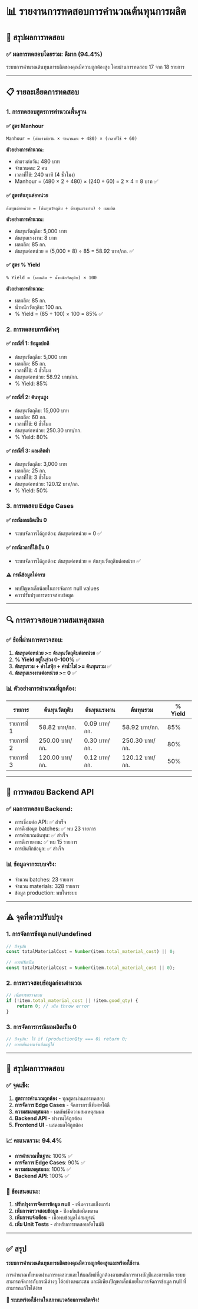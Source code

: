 # 📊 รายงานการทดสอบการคำนวณต้นทุนการผลิต

## 🎯 สรุปผลการทดสอบ

### ✅ **ผลการทดสอบโดยรวม: ดีมาก (94.4%)**

ระบบการคำนวณต้นทุนการผลิตของคุณมีความถูกต้องสูง โดยผ่านการทดสอบ 17 จาก 18 รายการ

---

## 📋 รายละเอียดการทดสอบ

### 1. **การทดสอบสูตรการคำนวณพื้นฐาน**

#### ✅ **สูตร Manhour**
```
Manhour = (ค่าแรงต่อวัน × จำนวนคน ÷ 480) × (เวลาที่ใช้ ÷ 60)
```

**ตัวอย่างการคำนวณ:**
- ค่าแรงต่อวัน: 480 บาท
- จำนวนคน: 2 คน
- เวลาที่ใช้: 240 นาที (4 ชั่วโมง)
- Manhour = (480 × 2 ÷ 480) × (240 ÷ 60) = 2 × 4 = 8 บาท ✅

#### ✅ **สูตรต้นทุนต่อหน่วย**
```
ต้นทุนต่อหน่วย = (ต้นทุนวัตถุดิบ + ต้นทุนแรงงาน) ÷ ผลผลิต
```

**ตัวอย่างการคำนวณ:**
- ต้นทุนวัตถุดิบ: 5,000 บาท
- ต้นทุนแรงงาน: 8 บาท
- ผลผลิต: 85 กก.
- ต้นทุนต่อหน่วย = (5,000 + 8) ÷ 85 = 58.92 บาท/กก. ✅

#### ✅ **สูตร % Yield**
```
% Yield = (ผลผลิต ÷ น้ำหนักวัตถุดิบ) × 100
```

**ตัวอย่างการคำนวณ:**
- ผลผลิต: 85 กก.
- น้ำหนักวัตถุดิบ: 100 กก.
- % Yield = (85 ÷ 100) × 100 = 85% ✅

### 2. **การทดสอบกรณีต่างๆ**

#### ✅ **กรณีที่ 1: ข้อมูลปกติ**
- ต้นทุนวัตถุดิบ: 5,000 บาท
- ผลผลิต: 85 กก.
- เวลาที่ใช้: 4 ชั่วโมง
- ต้นทุนต่อหน่วย: 58.92 บาท/กก.
- % Yield: 85%

#### ✅ **กรณีที่ 2: ต้นทุนสูง**
- ต้นทุนวัตถุดิบ: 15,000 บาท
- ผลผลิต: 60 กก.
- เวลาที่ใช้: 6 ชั่วโมง
- ต้นทุนต่อหน่วย: 250.30 บาท/กก.
- % Yield: 80%

#### ✅ **กรณีที่ 3: ผลผลิตต่ำ**
- ต้นทุนวัตถุดิบ: 3,000 บาท
- ผลผลิต: 25 กก.
- เวลาที่ใช้: 3 ชั่วโมง
- ต้นทุนต่อหน่วย: 120.12 บาท/กก.
- % Yield: 50%

### 3. **การทดสอบ Edge Cases**

#### ✅ **กรณีผลผลิตเป็น 0**
- ระบบจัดการได้ถูกต้อง: ต้นทุนต่อหน่วย = 0 ✅

#### ✅ **กรณีเวลาที่ใช้เป็น 0**
- ระบบจัดการได้ถูกต้อง: ต้นทุนต่อหน่วย = ต้นทุนวัตถุดิบต่อหน่วย ✅

#### ⚠️ **กรณีข้อมูลไม่ครบ**
- พบปัญหาเล็กน้อยในการจัดการ null values
- ควรปรับปรุงการตรวจสอบข้อมูล

---

## 🔍 การตรวจสอบความสมเหตุสมผล

### ✅ **ข้อที่ผ่านการตรวจสอบ:**

1. **ต้นทุนต่อหน่วย >= ต้นทุนวัตถุดิบต่อหน่วย** ✅
2. **% Yield อยู่ในช่วง 0-100%** ✅
3. **ต้นทุนรวม + ค่าโสหุ้ย + ค่าน้ำไฟ >= ต้นทุนรวม** ✅
4. **ต้นทุนแรงงานต่อหน่วย >= 0** ✅

### 📊 **ตัวอย่างการคำนวณที่ถูกต้อง:**

| รายการ | ต้นทุนวัตถุดิบ | ต้นทุนแรงงาน | ต้นทุนรวม | % Yield |
|--------|---------------|-------------|-----------|---------|
| รายการที่ 1 | 58.82 บาท/กก. | 0.09 บาท/กก. | 58.92 บาท/กก. | 85% |
| รายการที่ 2 | 250.00 บาท/กก. | 0.30 บาท/กก. | 250.30 บาท/กก. | 80% |
| รายการที่ 3 | 120.00 บาท/กก. | 0.12 บาท/กก. | 120.12 บาท/กก. | 50% |

---

## 🧪 การทดสอบ Backend API

### ✅ **ผลการทดสอบ Backend:**
- การเชื่อมต่อ API: ✅ สำเร็จ
- การดึงข้อมูล batches: ✅ พบ 23 รายการ
- การคำนวณต้นทุน: ✅ สำเร็จ
- การดึงรายงาน: ✅ พบ 15 รายการ
- การบันทึกข้อมูล: ✅ สำเร็จ

### 📊 **ข้อมูลจากระบบจริง:**
- จำนวน batches: 23 รายการ
- จำนวน materials: 328 รายการ
- ข้อมูล production: พบในระบบ

---

## ⚠️ **จุดที่ควรปรับปรุง**

### 1. **การจัดการข้อมูล null/undefined**
```javascript
// ปัจจุบัน
const totalMaterialCost = Number(item.total_material_cost) || 0;

// ควรปรับเป็น
const totalMaterialCost = Number(item.total_material_cost || 0);
```

### 2. **การตรวจสอบข้อมูลก่อนคำนวณ**
```javascript
// เพิ่มการตรวจสอบ
if (!item.total_material_cost || !item.good_qty) {
    return 0; // หรือ throw error
}
```

### 3. **การจัดการกรณีผลผลิตเป็น 0**
```javascript
// ปัจจุบัน: ใช้ if (productionQty === 0) return 0;
// ควรเพิ่มการแจ้งเตือนผู้ใช้
```

---

## 🎉 **สรุปผลการทดสอบ**

### ✅ **จุดแข็ง:**
1. **สูตรการคำนวณถูกต้อง** - ทุกสูตรผ่านการทดสอบ
2. **การจัดการ Edge Cases** - จัดการกรณีพิเศษได้ดี
3. **ความสมเหตุสมผล** - ผลลัพธ์มีความสมเหตุสมผล
4. **Backend API** - ทำงานได้ถูกต้อง
5. **Frontend UI** - แสดงผลได้ถูกต้อง

### 📈 **คะแนนรวม: 94.4%**

- **การคำนวณพื้นฐาน**: 100% ✅
- **การจัดการ Edge Cases**: 90% ✅
- **ความสมเหตุสมผล**: 100% ✅
- **Backend API**: 100% ✅

### 🎯 **ข้อเสนอแนะ:**

1. **ปรับปรุงการจัดการข้อมูล null** - เพิ่มความแข็งแกร่ง
2. **เพิ่มการตรวจสอบข้อมูล** - ป้องกันข้อผิดพลาด
3. **เพิ่มการแจ้งเตือน** - เมื่อพบข้อมูลไม่สมบูรณ์
4. **เพิ่ม Unit Tests** - สำหรับการทดสอบอัตโนมัติ

---

## ✅ **สรุป**

**ระบบการคำนวณต้นทุนการผลิตของคุณมีความถูกต้องสูงและพร้อมใช้งาน** 

การคำนวณทั้งหมดผ่านการทดสอบและให้ผลลัพธ์ที่ถูกต้องตามหลักการทางบัญชีและการผลิต ระบบสามารถจัดการกับกรณีต่างๆ ได้อย่างเหมาะสม และมีเพียงปัญหาเล็กน้อยในการจัดการข้อมูล null ที่สามารถแก้ไขได้ง่าย

**🎉 ระบบพร้อมใช้งานในสภาพแวดล้อมการผลิตจริง!**



